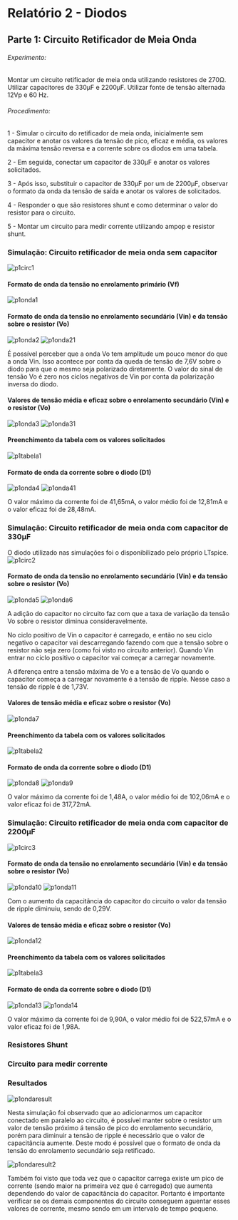 # Relatório 2 - Diodos

## Parte 1: Circuito Retificador de Meia Onda

###### Experimento:

Montar um circuito retificador de meia onda utilizando resistores de 270Ω.
Utilizar capacitores de 330μF e 2200μF.
Utilizar fonte de tensão alternada 12Vp e 60 Hz.

###### Procedimento:

1 - Simular o circuito do retificador de meia onda, inicialmente sem capacitor e anotar os valores da tensão de pico, eficaz e média, os valores da máxima tensão reversa e a corrente sobre os diodos em uma tabela.

2 - Em seguida, conectar um capacitor de 330μF e anotar os valores solicitados.

3 - Após isso, substituir o capacitor de 330μF por um de 2200μF, observar o formato da onda da tensão de saída e anotar os valores de solicitados.

4 - Responder o que são resistores shunt e como determinar o valor do resistor para o circuito.

5 - Montar um circuito para medir corrente utilizando ampop e resistor shunt.

### Simulação: Circuito retificador de meia onda sem capacitor

![p1circ1](/resources/images/relat2/p1circ1.jpg)

#### Formato de onda da tensão no enrolamento primário (Vf)

![p1onda1](/resources/images/relat2/p1onda1.jpg)

#### Formato de onda da tensão no enrolamento secundário (Vin) e da tensão sobre o resistor (Vo)

![p1onda2](/resources/images/relat2/p1onda2.jpg)
![p1onda21](/resources/images/relat2/p1onda21.jpg)

É possível perceber que a onda Vo tem amplitude um pouco menor do que a onda Vin. Isso acontece por conta da queda de tensão de 7,6V sobre o diodo para que o mesmo seja polarizado diretamente. O valor do sinal de tensão Vo é zero nos ciclos negativos de Vin por conta da polarização inversa do diodo.

#### Valores de tensão média e eficaz sobre o enrolamento secundário (Vin) e o resistor (Vo)
![p1onda3](/resources/images/relat2/p1onda3.jpg)
![p1onda31](/resources/images/relat2/p1onda31.jpg)

#### Preenchimento da tabela com os valores solicitados
![p1tabela1](/resources/images/relat2/p1tabela1.jpg)

#### Formato de onda da corrente sobre o diodo (D1)
![p1onda4](/resources/images/relat2/p1onda4.jpg)
![p1onda41](/resources/images/relat2/p1onda41.jpg)

O valor máximo da corrente foi de 41,65mA, o valor médio foi de 12,81mA e o valor eficaz foi de 28,48mA.

### Simulação: Circuito retificador de meia onda com capacitor de 330μF
O diodo utilizado nas simulações foi o disponibilizado pelo próprio LTspice.
![p1circ2](/resources/images/relat2/p1circ2.jpg)

#### Formato de onda da tensão no enrolamento secundário (Vin) e da tensão sobre o resistor (Vo)
![p1onda5](/resources/images/relat2/p1onda5.jpg)
![p1onda6](/resources/images/relat2/p1onda6.jpg)

A adição do capacitor no circuito faz com que a taxa de variação da tensão Vo sobre o resistor diminua consideravelmente.

No ciclo positivo de Vin o capacitor é carregado, e então no seu ciclo negativo o capacitor vai descarregando fazendo com que a tensão sobre o resistor não seja zero (como foi visto no circuito anterior). Quando Vin entrar no ciclo positivo o capacitor vai começar a carregar novamente.

A diferença entre a tensão máxima de Vo e a tensão de Vo quando o capacitor começa a carregar novamente é a tensão de ripple. Nesse caso a tensão de ripple é de 1,73V.

#### Valores de tensão média e eficaz sobre o resistor (Vo)
![p1onda7](/resources/images/relat2/p1onda7.jpg)

#### Preenchimento da tabela com os valores solicitados
![p1tabela2](/resources/images/relat2/p1tabela2.jpg)

#### Formato de onda da corrente sobre o diodo (D1)
![p1onda8](/resources/images/relat2/p1onda8.jpg)
![p1onda9](/resources/images/relat2/p1onda9.jpg)

O valor máximo da corrente foi de 1,48A, o valor médio foi de 102,06mA e o valor eficaz foi de 317,72mA.

### Simulação: Circuito retificador de meia onda com capacitor de 2200μF
![p1circ3](/resources/images/relat2/p1circ3.jpg)

#### Formato de onda da tensão no enrolamento secundário (Vin) e da tensão sobre o resistor (Vo)
![p1onda10](/resources/images/relat2/p1onda10.jpg)
![p1onda11](/resources/images/relat2/p1onda11.jpg)

Com o aumento da capacitância do capacitor do circuito o valor da tensão de ripple diminuiu, sendo de 0,29V.

#### Valores de tensão média e eficaz sobre o resistor (Vo)
![p1onda12](/resources/images/relat2/p1onda12.jpg)

#### Preenchimento da tabela com os valores solicitados
![p1tabela3](/resources/images/relat2/p1tabela3.jpg)

#### Formato de onda da corrente sobre o diodo (D1)
![p1onda13](/resources/images/relat2/p1onda13.jpg)
![p1onda14](/resources/images/relat2/p1onda14.jpg)

O valor máximo da corrente foi de 9,90A, o valor médio foi de 522,57mA e o valor eficaz foi de 1,98A.

### Resistores Shunt

### Circuito para medir corrente

### Resultados
![p1ondaresult](/resources/images/relat2/p1ondaresult.jpg)

Nesta simulação foi observado que ao adicionarmos um capacitor conectado em paralelo ao circuito, é possível manter sobre o resistor um valor de tensão próximo á tensão de pico do enrolamento secundário, porém para diminuir a tensão de ripple é necessário que o valor de capacitância aumente. Deste modo é possível que o formato de onda da tensão do enrolamento secundário seja retificado.

![p1ondaresult2](/resources/images/relat2/p1ondaresult2.jpg)

Também foi visto que toda vez que o capacitor carrega existe um pico de corrente (sendo maior na primeira vez que é carregado) que aumenta dependendo do valor de capacitância do capacitor. Portanto é importante verificar se os demais componentes do circuito conseguem aguentar esses valores de corrente, mesmo sendo em um intervalo de tempo pequeno.
